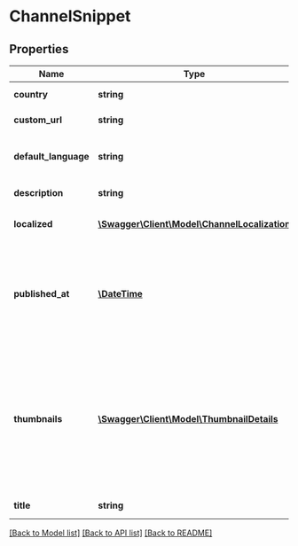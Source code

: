 # ChannelSnippet

## Properties
Name | Type | Description | Notes
------------ | ------------- | ------------- | -------------
**country** | **string** | The country of the channel. | [optional] 
**custom_url** | **string** | The custom url of the channel. | [optional] 
**default_language** | **string** | The language of the channel&#39;s default title and description. | [optional] 
**description** | **string** | The description of the channel. | [optional] 
**localized** | [**\Swagger\Client\Model\ChannelLocalization**](ChannelLocalization.md) | Localized title and description, read-only. | [optional] 
**published_at** | [**\DateTime**](\DateTime.md) | The date and time that the channel was created. The value is specified in ISO 8601 (YYYY-MM-DDThh:mm:ss.sZ) format. | [optional] 
**thumbnails** | [**\Swagger\Client\Model\ThumbnailDetails**](ThumbnailDetails.md) | A map of thumbnail images associated with the channel. For each object in the map, the key is the name of the thumbnail image, and the value is an object that contains other information about the thumbnail. | [optional] 
**title** | **string** | The channel&#39;s title. | [optional] 

[[Back to Model list]](../README.md#documentation-for-models) [[Back to API list]](../README.md#documentation-for-api-endpoints) [[Back to README]](../README.md)


